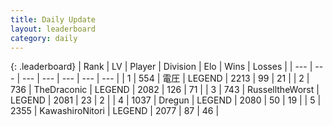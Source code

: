 ```yaml
---
title: Daily Update
layout: leaderboard
category: daily
---
```


{: .leaderboard}
| Rank | LV | Player | Division | Elo | Wins | Losses |
| --- | --- | --- | --- | --- | --- | --- |
| <span data-change="0">1</span> | 554 | <span title="ID: 407707">電圧</span> | LEGEND | <span data-change="3">2213</span> | <span data-change="1">99</span> | <span data-change="0">21</span> |
| <span data-change="2">2</span> | 736 | <span title="ID: 544310">TheDraconic</span> | LEGEND | <span data-change="8">2082</span> | <span data-change="10">126</span> | <span data-change="4">71</span> |
| <span data-change="44">3</span> | 743 | <span title="ID: 388751">RusselltheWorst</span> | LEGEND | <span data-change="102">2081</span> | <span data-change="15">23</span> | <span data-change="1">2</span> |
| <span data-change="-1">4</span> | 1037 | <span title="ID: 337810">Dregun</span> | LEGEND | <span data-change="6">2080</span> | <span data-change="1">50</span> | <span data-change="0">19</span> |
| <span data-change="1">5</span> | 2355 | <span title="ID: 164871">KawashiroNitori</span> | LEGEND | <span data-change="29">2077</span> | <span data-change="13">87</span> | <span data-change="4">46</span> |